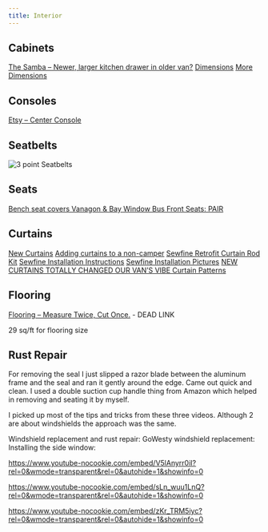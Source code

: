 ```yaml
---
title: Interior
---
```



## Cabinets
[The Samba – Newer, larger kitchen drawer in older van?](https://www.thesamba.com/vw/forum/viewtopic.php?start=0&t=697589)
[Dimensions](https://www.thesamba.com/vw/forum/viewtopic.php?p=6964149#6964149)
[More Dimensions](https://shufti.files.wordpress.com/2009/11/westy1.pdf)

## Consoles
[Etsy – Center Console](https://www.etsy.com/listing/926754413/center-console-for-vw-vanagon-t3)

## Seatbelts

![3 point Seatbelts](https://blotcdn.com/blog_b43c882cbfb74d38aa56c2ac00888c0a/_image_cache/2ace15a4-f0de-460d-bccf-1f00fff93d59.jpg)

## Seats

[Bench seat covers Vanagon & Bay Window Bus Front Seats: PAIR](https://smallcar.com/vanagon-bus-upgrades/climate-and-comfort/interior-parts)

## Curtains

[New Curtains](http://lietco.com/van-life/how-to-make-your-own-westfalia-curtains/)
[Adding curtains to a non-camper](https://www.vanagonhacks.com/2014/11/adding-curtains-to-a-non-camper-vanagon/)
[Sewfine Retrofit Curtain Rod Kit](https://sewfineproducts.com/Vanagon-New-Items)
[Sewfine Installation Instructions](https://sewfineproducts.com/Retro-Fit-Curtain-Rod-Installation)
[Sewfine Installation Pictures](https://sewfineproducts.com/Retrofit-Curtain-Rods-Bay-and-Vanagon)
[NEW CURTAINS TOTALLY CHANGED OUR VAN’S VIBE Curtain Patterns](http://lietco.com/van-life/how-to-make-your-own-westfalia-curtains/)

## Flooring

[Flooring – Measure Twice, Cut Once.]() - DEAD LINK

29 sq/ft for flooring size

## Rust Repair

For removing the seal I just slipped a razor blade between the aluminum frame and the seal and ran it gently around the edge. Came out quick and clean. I used a double suction cup handle thing from Amazon which helped in removing and seating it by myself.

I picked up most of the tips and tricks from these three videos. Although 2 are about windshields the approach was the same.

Windshield replacement and rust repair: GoWesty windshield replacement: Installing the side window: 

https://www.youtube-nocookie.com/embed/V5lAnyrr0iI?rel=0&wmode=transparent&rel=0&autohide=1&showinfo=0

https://www.youtube-nocookie.com/embed/sLn_wuu1LnQ?rel=0&wmode=transparent&rel=0&autohide=1&showinfo=0

https://www.youtube-nocookie.com/embed/zKr_TRM5iyc?rel=0&wmode=transparent&rel=0&autohide=1&showinfo=0